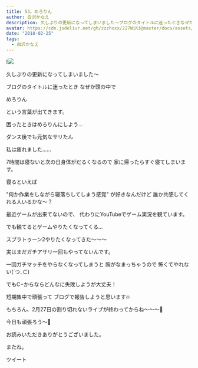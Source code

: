 ```yaml
---
title: 53。めろりん
author: 白沢かなえ
description: 久しぶりの更新になってしまいました〜ブログのタイトルに迷ったときなぜか頭の中でめろりんという言葉が出てきます。困ったときはめろりんに...
avatar: https://cdn.jsdelivr.net/gh/zzzhxxx/227WiKi@master/docs/assets/photo/avatar/kanae.jpg
date: "2018-02-25"
tags:
  - 白沢かなえ
---
```


!![](https://cdn.jsdelivr.net/gh/zzzhxxx/227WiKi-image@master/blog-image/kanae-2018-02-25_1.jpg)








久しぶりの更新になってしまいました〜








ブログのタイトルに迷ったとき
なぜか頭の中で



めろりん



という言葉が出てきます。







困ったときはめろりんにしよう…













ダンス後でも元気なサリたん



私は疲れました……






7時間は寝ないと次の日身体がだるくなるので
家に帰ったらすぐ寝てしまいます。




寝るといえば

"何か作業をしながら寝落ちしてしまう感覚"
が好きなんだけど
誰か共感してくれる人いるかな〜？












最近ゲームが出来てないので、
代わりにYouTubeでゲーム実況を観ています。



でも観てるとゲームやりたくなってくる…



スプラトゥーン2やりたくなってきた〜〜〜



実はまだガチアサリ一回もやってないんです。



一回ガチマッチをやらなくなってしまうと
腕がなまっちゃうので
怖くてやれない(´つ_⊂)



でもC−からならどんなに失敗しようが大丈夫！








短期集中で頑張って
ブログで報告しようと思います🔥













もちろん、2月27日の割り切れないライブが終わってからね〜〜〜🌷



今日も頑張ろう〜🐶













お読みいただきありがとうございました。



またね。


ツイート




